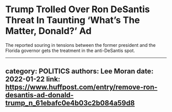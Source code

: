 # Trump Trolled Over Ron DeSantis Threat In Taunting ‘What’s The Matter, Donald?’ Ad

The reported souring in tensions between the former president and the Florida governor gets the treatment in the anti-DeSantis spot.

---
category: POLITICS
authors: Lee Moran
date: 2022-01-22
link: https://www.huffpost.com/entry/remove-ron-desantis-ad-donald-trump_n_61ebafc0e4b03c2b084a59d8
---
